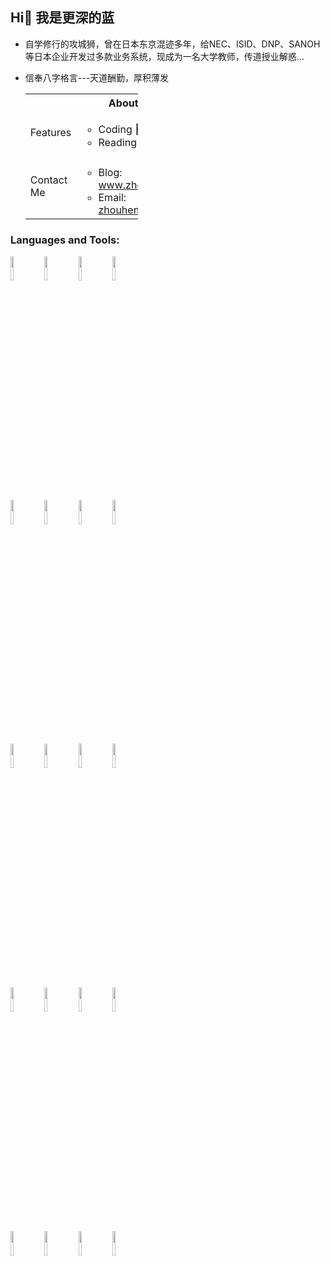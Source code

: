 ## Hi👋 我是更深的蓝

- 自学修行的攻城狮，曾在日本东京混迹多年，给NEC、ISID、DNP、SANOH等日本企业开发过多款业务系统，现成为一名大学教师，传道授业解惑...
- 信奉八字格言---天道酬勤，厚积薄发

    <table style="width: calc(100% - 300px);">
        <tr>
          <th colspan=2>About Me</th>
        </tr>
        <tr>
            <td>Features</td>
            <td>
                <ul>
                    <li>Coding 👨‍💻</li>
                    <li>Reading 📚 </li>
                </ul>
            </td>
        </tr>
        <tr>
            <td>Contact Me</td>
            <td>
                <ul>
                    <li>Blog: <a href="https://www.zhouhengheng.com" target="_blank">www.zhouhengheng.com</a></li>
                    <li>Email: <a href="mailto:zhouhengheng99@163.com">zhouhengheng99@163.com</a></li>
                </ul>
            </td>
        </tr>
    </table>
    
### Languages and Tools:

<p>  
  <code><img width="10%" src="https://www.vectorlogo.zone/logos/javascript/javascript-ar21.svg"></code>
  <code><img width="10%" src="https://www.vectorlogo.zone/logos/typescriptlang/typescriptlang-ar21.svg"></code>
  <code><img width="10%" src="https://www.vectorlogo.zone/logos/w3_html5/w3_html5-ar21.svg"></code>
  <code><img width="10%" src="https://www.vectorlogo.zone/logos/sass-lang/sass-lang-ar21.svg"></code>
  <br />
  <code><img width="10%" src="https://www.vectorlogo.zone/logos/tailwindcss/tailwindcss-ar21.svg"></code>
  <code><img width="10%" src="https://www.vectorlogo.zone/logos/eslint/eslint-ar21.svg"></code>
  <code><img width="10%" src="https://www.vectorlogo.zone/logos/jestjsio/jestjsio-ar21.svg"></code>
  <code><img width="10%" src="https://www.vectorlogo.zone/logos/getpostman/getpostman-ar21.svg"></code>
  <br />
  <code><img width="10%" src="https://www.vectorlogo.zone/logos/nodejs/nodejs-ar21.svg"></code>
  <code><img width="10%" src="https://www.vectorlogo.zone/logos/reactjs/reactjs-ar21.svg"></code>
  <code><img width="10%" src="https://www.vectorlogo.zone/logos/vuejs/vuejs-ar21.svg"></code>
  <code><img width="10%" src="https://www.vectorlogo.zone/logos/flutterio/flutterio-ar21.svg"></code>
  <br />
  <code><img width="10%" src="https://www.vectorlogo.zone/logos/babeljs/babeljs-ar21.svg"></code>
  <code><img width="10%" src="https://www.vectorlogo.zone/logos/js_webpack/js_webpack-ar21.svg"></code>
  <code><img width="10%" src="https://www.vectorlogo.zone/logos/yarnpkg/yarnpkg-ar21.svg"></code>
  <code><img width="10%" src="https://www.vectorlogo.zone/logos/docker/docker-ar21.svg"></code>
  <br />
  <code><img width="10%" src="https://www.vectorlogo.zone/logos/git-scm/git-scm-ar21.svg"></code>
  <code><img width="10%" src="https://www.vectorlogo.zone/logos/github/github-ar21.svg"></code>
  <code><img width="10%" src="https://www.vectorlogo.zone/logos/gitlab/gitlab-ar21.svg"></code>
  <code><img width="10%" src="https://www.vectorlogo.zone/logos/jenkins/jenkins-ar21.svg"></code>
</p>

